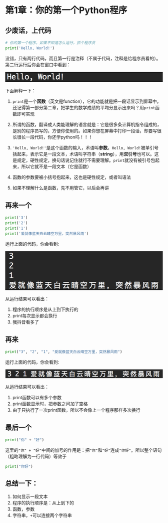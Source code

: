 # 第1章：你的第一个Python程序

## 少废话，上代码

```python
# 你的第一个程序，如果不知道怎么运行，抓个程序员
print('Hello, World!')
```

没错，只有两行代码，而且第一行是注释（不属于代码，注释是给程序员看的）。第二行运行后你会在窗口中看到：

![print](https://github.com/tongzhg/Python/blob/master/images/print1.png)

下面解释一下：

1. `print`是一个**函数**（英文是function），它的功能就是把一段话显示到屏幕中。还记得第一部分第二章，把学生的数学成绩的平均分显示出来吗？用`print`函数即可实现

2. 所谓的函数，翻译成人类能理解的语言就是：它是很多条计算机指令组成的，是别的程序员写的，方便你使用的。如果你想在屏幕中打印一段话，却要写很长很长一段代码，你还学python吗！！！

3. `'Hello, World!'`是这个函数的输入，术语叫**参数**。`Hello, World!`被单引号括起来，表示它是一段文本，术语叫字符串（**string**），用**双引号**也可以。这是规定，硬性规定，换句话说记住就行不需要理解。`print`就没有被引号包起来，所以它就不是一段文本（它是函数）

4. 函数的参数要被小括号抱起来，这也是硬性规定，或者叫语法

5. 如果不理解什么是函数，先不用管它，以后会再讲

## 再来一个
```python
print('3')
print('2')
print('1')
print('爱就像蓝天白云晴空万里，突然暴风雨')
```

运行上面的代码，你会看到:

![print print](https://github.com/tongzhg/Python/blob/master/images/print2.png)

从运行结果可以看出：
1. 程序的执行顺序是从上到下执行的
2. print每次显示都会换行
3. 我抖音看多了

## 再来
```python
print("3", "2", "1", "爱就像蓝天白云晴空万里，突然暴风雨")
```
运行上面的代码，你会看到:

![print(,)](https://github.com/tongzhg/Python/blob/master/images/print3.png)

从运行结果可以看出：
1. print函数可以有多个参数
2. print函数显示时，把参数之间加了空格
3. 由于只执行了一次print函数，所以不会像上一个程序那样多次换行

## 最后一个
```python
print("你" + "好")
```
这里的`"你" + "好"`中间的加号的作用是：把`"你"`和`"好"`连成`"你好"`。所以整个语句（粗略理解为一行代码）等效于

```python
print("你好")
```

## 总结一下：
1. 如何显示一段文本
2. 程序的执行顺序是：从上到下的
2. 函数，参数
3. 字符串，`+`可以连接两个字符串